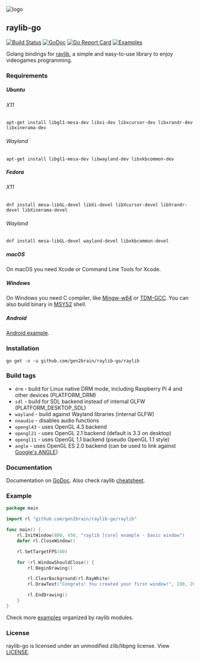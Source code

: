 ![logo](https://goo.gl/XlIcXz)
## raylib-go
[![Build Status](https://github.com/gen2brain/raylib-go/actions/workflows/build.yml/badge.svg)](https://github.com/gen2brain/raylib-go/actions)
[![GoDoc](https://godoc.org/github.com/gen2brain/raylib-go/raylib?status.svg)](https://godoc.org/github.com/gen2brain/raylib-go/raylib)
[![Go Report Card](https://goreportcard.com/badge/github.com/gen2brain/raylib-go/raylib)](https://goreportcard.com/report/github.com/gen2brain/raylib-go/raylib)
[![Examples](https://img.shields.io/badge/learn%20by-examples-0077b3.svg?style=flat-square)](https://github.com/gen2brain/raylib-go/tree/master/examples)

Golang bindings for [raylib](http://www.raylib.com/), a simple and easy-to-use library to enjoy videogames programming.

### Requirements

##### Ubuntu

###### X11

    apt-get install libgl1-mesa-dev libxi-dev libxcursor-dev libxrandr-dev libxinerama-dev 

###### Wayland 

    apt-get install libgl1-mesa-dev libwayland-dev libxkbcommon-dev 

##### Fedora

###### X11

    dnf install mesa-libGL-devel libXi-devel libXcursor-devel libXrandr-devel libXinerama-devel

###### Wayland 

    dnf install mesa-libGL-devel wayland-devel libxkbcommon-devel

##### macOS

On macOS you need Xcode or Command Line Tools for Xcode.

##### Windows

On Windows you need C compiler, like [Mingw-w64](https://mingw-w64.org) or [TDM-GCC](http://tdm-gcc.tdragon.net/).
You can also build binary in [MSYS2](https://msys2.github.io/) shell.

##### Android

[Android example](https://github.com/gen2brain/raylib-go/tree/master/examples/others/android/example).

### Installation

    go get -v -u github.com/gen2brain/raylib-go/raylib

### Build tags

* `drm` - build for Linux native DRM mode, including Raspberry Pi 4 and other devices (PLATFORM_DRM)
* `sdl` - build for SDL backend instead of internal GLFW (PLATFORM_DESKTOP_SDL)
* `wayland` - build against Wayland libraries (internal GLFW)
* `noaudio` - disables audio functions
* `opengl43` - uses OpenGL 4.3 backend
* `opengl21` - uses OpenGL 2.1 backend (default is 3.3 on desktop)
* `opengl11` - uses OpenGL 1.1 backend (pseudo OpenGL 1.1 style)
* `angle` - uses OpenGL ES 2.0 backend (can be used to link against [Google's ANGLE](https://github.com/google/angle))

### Documentation

Documentation on [GoDoc](https://godoc.org/github.com/gen2brain/raylib-go/raylib). Also check raylib [cheatsheet](http://www.raylib.com/cheatsheet/cheatsheet.html).

### Example

```go
package main

import rl "github.com/gen2brain/raylib-go/raylib"

func main() {
	rl.InitWindow(800, 450, "raylib [core] example - basic window")
	defer rl.CloseWindow()

	rl.SetTargetFPS(60)

	for !rl.WindowShouldClose() {
		rl.BeginDrawing()

		rl.ClearBackground(rl.RayWhite)
		rl.DrawText("Congrats! You created your first window!", 190, 200, 20, rl.LightGray)

		rl.EndDrawing()
	}
}
```

Check more [examples](https://github.com/gen2brain/raylib-go/tree/master/examples) organized by raylib modules.


### License

raylib-go is licensed under an unmodified zlib/libpng license. View [LICENSE](https://github.com/gen2brain/raylib-go/blob/master/LICENSE).
